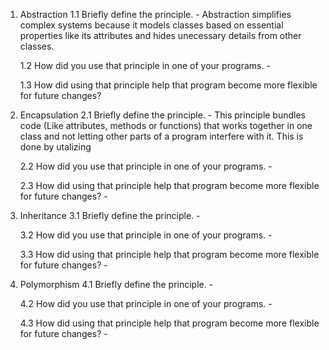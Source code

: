 1. Abstraction
    1.1 Briefly define the principle.
        -   Abstraction simplifies complex systems because it models 
            classes based on essential properties like its attributes 
            and hides unecessary details from other classes.


    1.2 How did you use that principle in one of your programs.
        -   


    1.3 How did using that principle help that program become more flexible for future changes?


2. Encapsulation
    2.1 Briefly define the principle.
        -   This principle bundles code 
            (Like attributes, methods or functions)
            that works together in one class 
            and not letting other parts of a 
            program interfere with it. This is 
            done by utalizing 
    
    
    2.2 How did you use that principle in one of your programs.
        -   
    
    
    2.3 How did using that principle help that program become more flexible for future changes?
        -   



3. Inheritance
    3.1 Briefly define the principle.
        -


    3.2 How did you use that principle in one of your programs.
        -


    3.3 How did using that principle help that program become more flexible for future changes?
        -




4. Polymorphism
    4.1 Briefly define the principle.
        -
    
    
    4.2 How did you use that principle in one of your programs.
        -
    
    
    4.3 How did using that principle help that program become more flexible for future changes?
        - 